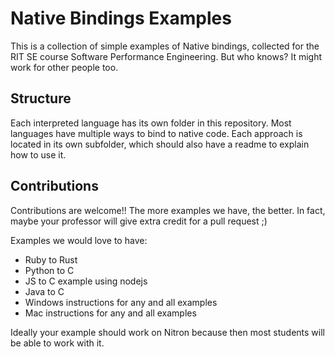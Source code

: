 # Native Bindings Examples

This is a collection of simple examples of Native bindings, collected for the RIT SE course Software Performance Engineering. But who knows? It might work for other people too.

## Structure

Each interpreted language has its own folder in this repository. Most languages have multiple ways to bind to native code. Each approach is located in its own subfolder, which should also have a readme to explain how to use it.


## Contributions

Contributions are welcome!! The more examples we have, the better. In fact, maybe your professor will give extra credit for a pull request ;)

Examples we would love to have:
* Ruby to Rust 
* Python to C 
* JS to C example using nodejs
* Java to C
* Windows instructions for any and all examples
* Mac instructions for any and all examples

Ideally your example should work on Nitron because then most students will be able to work with it.
